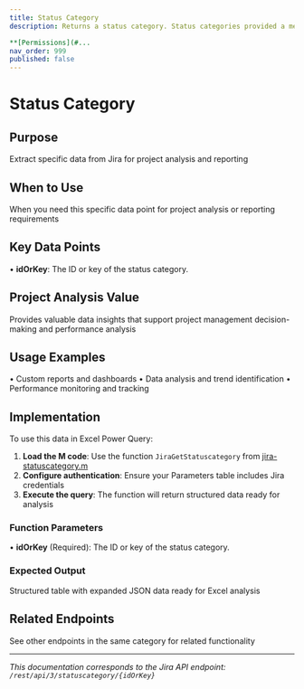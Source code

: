 ```yaml
---
title: Status Category
description: Returns a status category. Status categories provided a mechanism for categorizing [statuses](#api-rest-api-3-status-idOrName-get).

**[Permissions](#...
nav_order: 999
published: false
---
```


# Status Category

## Purpose
Extract specific data from Jira for project analysis and reporting

## When to Use
When you need this specific data point for project analysis or reporting requirements

## Key Data Points
• **idOrKey**: The ID or key of the status category.

## Project Analysis Value
Provides valuable data insights that support project management decision-making and performance analysis

## Usage Examples
• Custom reports and dashboards
• Data analysis and trend identification
• Performance monitoring and tracking

## Implementation
To use this data in Excel Power Query:

1. **Load the M code**: Use the function `JiraGetStatuscategory` from [jira-statuscategory.m](../assets/jira-statuscategory.m)
2. **Configure authentication**: Ensure your Parameters table includes Jira credentials
3. **Execute the query**: The function will return structured data ready for analysis

### Function Parameters
• **idOrKey** (Required): The ID or key of the status category.

### Expected Output
Structured table with expanded JSON data ready for Excel analysis

## Related Endpoints
See other endpoints in the same category for related functionality

---
*This documentation corresponds to the Jira API endpoint: `/rest/api/3/statuscategory/{idOrKey}`*
